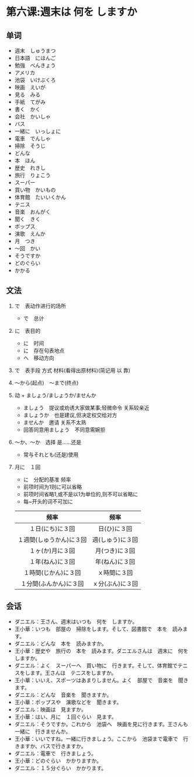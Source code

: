 # 第六课:週末は 何を しますか
## 单词
* 週末　しゅうまつ
* 日本語　にほんご
* 勉強　べんきょう
* アメリカ
* 池袋　いけぶくろ
* 映画　えいが
* 見る　みる
* 手紙　てがみ
* 書く　かく
* 会社　かいしゃ
* バス
* 一緒に　いっしょに
* 電車　でんしゃ
* 掃除　そうじ
* どんな
* 本　ほん
* 歴史　れきし
* 旅行　りょこう
* スーパー
* 買い物　かいもの
* 体育館　たいいくかん
* テニス
* 音楽　おんがく
* 聞く　きく
* ポップス
* 演歌　えんか
* 月　つき
* 〜回　かい
* そうですか
* どのぐらい
* かかる

## 文法
1. で　表动作进行的场所
    * で　总计
2. に　表目的
    * に　时间
    * に　存在句表地点
    * へ　移动方向
3. で　表手段 方式 材料(看得出原材料)(简记用 以 靠)
4. 〜から(起点)　〜まで(终点)
5. 动 + ましょう/ましょうか/ませんか
    * ましょう　提议或劝诱大家做某事;轻微命令 关系较亲近
    * ましょうか　也是建议,但决定权交给对方
    * ませんか　邀请 关系不太熟
    * 回答同意用ましょう　不同意需婉拒
6. 〜か、〜か　选择 是……还是
    * 常与それとも(还是)使用
7. 月に　１回
    * に　分配的基准 频率
    * 前项时间为1则に可以省略
    * 前项时间省略1,或不是以1为单位的,则不可以省略に
    * 每~开头的词不可加に

    频率|频率
    :-:|:-:
    １日(にち)に３回|日(ひ)に３回
    １週間(しゅうかん)に３回|週(しゅう)に３回
    １ヶ(か)月に３回|月(つき)に３回
    １年(ねん)に３回|年(ねん)に３回
    １時間(じかん)に３回|ｘ時間に３回
    １分間(ふんかん)に３回|ｘ分(ぶん)に３回

## 会话
*  ダニエル：王さん、週末はいつも　何を　しますか。
* 王小華：いつも　部屋の　掃除をします。そして、図書館で　本を　読みます。
* ダニエル：どんな　本を　読みますか。
* 王小華：歴史や　旅行の　本を　読みます。ダニエルさんは　週末に　何を　しますか。
* ダニエル：よく　スーパーへ　買い物に　行きます。そして、体育館でテニスをします。王さんは　テニスをしますか。
* 王小華：いいえ、スポーツはあまりしません。よく　部屋で　音楽を　聞きます。
* ダニエル：どんな　音楽を　聞きますか。
* 王小華：ポップスや　演歌などを　聞きます。
* ダニエル：映画は　見ますか。
* 王小華：はい、月に　１回ぐらい　見ます。
* ダニエル：そうですか。これから　池袋へ　映画を見に行きます。王さんも　一緒に　行きませんか。
* 王小華：いいですね。一緒に行きましょう。ここから　池袋まで電車で　行きますか、バスで行きますか。
* ダニエル：電車で　行きましょう。
* 王小華：どのぐらい　かかりますか。
* ダニエル：１５分ぐらい　かかります。


